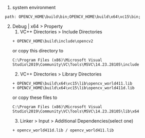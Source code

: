 1. system environment
```
path: OPENCV_HOME\build\bin;OPENCV_HOME\build\x64\vc15\bin;
```

2. Debug | x64 > Property
    1. VC++ Directories > Include Directories
    ```
    + OPENCV_HOME\build\include\opencv2
    ```
    or copy this directory to 
    ```
    C:\Program Files (x86)\Microsoft Visual Studio\2019\Community\VC\Tools\MSVC\14.23.28105\include
    ```
    2. VC++ Directories > Library Directories
    ```
    + OPENCV_HOME\build\x64\vc15\lib\opencv_world411.lib
    + OPENCV_HOME\build\x64\vc15\lib\opencv_world411d.lib
    ```
    or copy these files to 
    ```
    C:\Program Files (x86)\Microsoft Visual Studio\2019\Community\VC\Tools\MSVC\14.23.28105\lib\x64
    ```
    3. Linker > Input > Additional Dependencies(select one)
    ```
    + opencv_world411d.lib / opencv_world411.lib
    ```
    